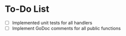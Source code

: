 # To-Do List

- [ ] Implemented unit tests for all handlers
- [ ] Implement GoDoc comments for all public functions